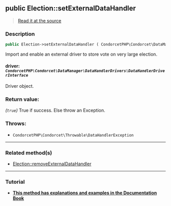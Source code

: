 ## public Election::setExternalDataHandler

> [Read it at the source](https://github.com/julien-boudry/Condorcet/blob/master/src/Election.php#L409)

### Description    

```php
public Election->setExternalDataHandler ( CondorcetPHP\Condorcet\DataManager\DataHandlerDrivers\DataHandlerDriverInterface $driver ): true
```

Import and enable an external driver to store vote on very large election.
    

#### **driver:** *`CondorcetPHP\Condorcet\DataManager\DataHandlerDrivers\DataHandlerDriverInterface`*   
Driver object.    


### Return value:   

*(`true`)* True if success. Else throw an Exception.



### Throws:   

* ```CondorcetPHP\Condorcet\Throwable\DataHandlerException```

---------------------------------------

### Related method(s)      

* [Election::removeExternalDataHandler](/Docs/ApiReferences/Election%20Class/public%20Election--removeExternalDataHandler.md)    

---------------------------------------

### Tutorial

* **[This method has explanations and examples in the Documentation Book](https://www.condorcet.io/3.AsPhpLibrary/7.GoFurther/GetStarteToHandleMillionsOfVotes)**    
